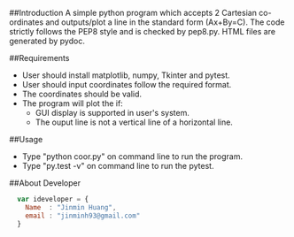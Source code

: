 
##Introduction
A simple python program which accepts 2 Cartesian co-ordinates and outputs/plot a line in the standard form (Ax+By=C).
The code strictly follows the PEP8 style and is checked by pep8.py.
HTML files are generated by pydoc. 

##Requirements
* User should install matplotlib, numpy, Tkinter and pytest.
* User should input coordinates follow the required format.
* The coordinates should be valid.
* The program will plot the if:
    *  GUI display is supported in user's system.
    *  The ouput line is not a vertical line of a horizontal line.

##Usage
* Type "python coor.py" on command line to run the program.
* Type "py.test -v" on command line to run the pytest.

##About Developer
```javascript
  var ideveloper = {
    Name  : "Jinmin Huang",
    email : "jinminh93@gmail.com"
  }
```